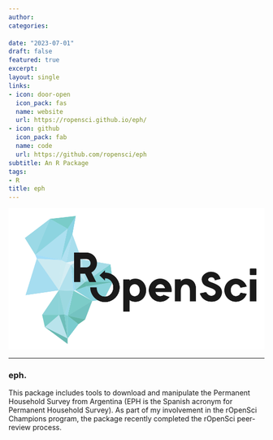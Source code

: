 ```yaml
---
author: 
categories:

date: "2023-07-01"
draft: false
featured: true
excerpt: 
layout: single
links:
- icon: door-open
  icon_pack: fas
  name: website
  url: https://ropensci.github.io/eph/
- icon: github
  icon_pack: fab
  name: code
  url: https://github.com/ropensci/eph
subtitle: An R Package
tags:
- R
title: eph
---
```


![eph](icon_lettering_color.png)



---

### eph.

This package includes tools to download and manipulate the Permanent Household Survey from Argentina (EPH is the Spanish acronym for Permanent Household Survey). As part of my involvement in the rOpenSci Champions program, the package recently completed the rOpenSci peer-review process.
